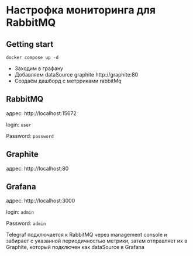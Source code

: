 # Настрофка мониторинга для RabbitMQ

## Getting start

``docker compose up -d``
- Заходим в графану
- Добавляем dataSource graphite http://graphite:80
- Создаём дашборд с метрриками rabbitMq

## RabbitMQ

адрес: http://localhost:15672

login: `user`

Password: `password`

## Graphite

адрес: http://localhost:80

## Grafana

адрес: http://localhost:3000

login: `admin`

Password: `admin`


Telegraf подключается к RabbitMQ через management console и забирает с указанной периодичностью метрики, затем отправляет их в Graphite, который подключен как dataSource в Grafana
